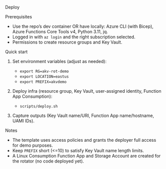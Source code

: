 Deploy

Prerequisites
- Use the repo’s dev container OR have locally: Azure CLI (with Bicep), Azure Functions Core Tools v4, Python 3.11, jq.
- Logged in with `az login` and the right subscription selected.
- Permissions to create resource groups and Key Vault.

Quick start
1) Set environment variables (adjust as needed):
   - `export RG=akv-rot-demo`
   - `export LOCATION=eastus`
   - `export PREFIX=akvdemo`

2) Deploy infra (resource group, Key Vault, user-assigned identity, Function App Consumption):
   - `scripts/deploy.sh`

3) Capture outputs (Key Vault name/URI, Function App name/hostname, UAMI IDs).

Notes
- The template uses access policies and grants the deployer full access for demo purposes.
- Keep `PREFIX` short (<=10) to satisfy Key Vault name length limits.
- A Linux Consumption Function App and Storage Account are created for the rotator (no code deployed yet).
